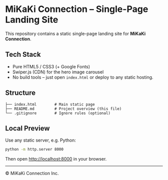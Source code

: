# MiKaKi Connection – Single-Page Landing Site

This repository contains a static single-page landing site for **MiKaKi Connection**.

## Tech Stack
* Pure HTML5 / CSS3 (+ Google Fonts)
* Swiper.js (CDN) for the hero image carousel
* No build tools – just open `index.html` or deploy to any static hosting.

## Structure
```
├── index.html        # Main static page
├── README.md         # Project overview (this file)
└── .gitignore        # Ignore rules (optional)
```

## Local Preview
Use any static server, e.g. Python:

```bash
python -m http.server 8000
```

Then open <http://localhost:8000> in your browser.

---
© MiKaKi Connection Inc.
